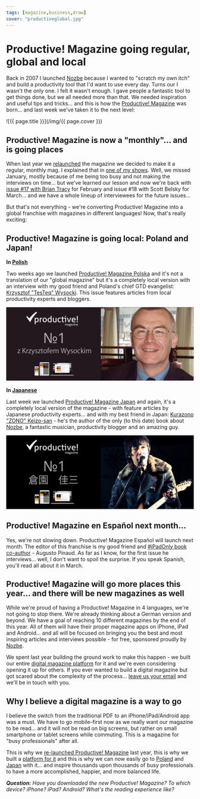 ```yaml
---
tags: [magazine,business,draw]
cover: "productiveglobal.jpg"
---
```


# Productive! Magazine going regular, global and local

Back in 2007 I launched [Nozbe][n] because I wanted to "scratch my own itch" and build a productivity tool that I'd want to use every day. Turns our I wasn't the only one. I felt it wasn't enough. I gave people a fantastic tool to get things done, but we all needed more than that. We needed inspiration and useful tips and tricks... and this is how the [Productive! Magazine](/magazine) was born... and last week we've taken it to the next level:

<!--More-->

![{{ page.title }}](/img/{{ page.cover }})

## Productive! Magazine is now a "monthly"... and is going places

When last year we [relaunched][re] the magazine we decided to make it a regular, monthly mag. I explained that in [one of my shows][pp]. Well, we missed January, mostly because of me being too busy and not making the interviews on time... but we've learned our lesson and now we're back with [issue #17 with Brian Tracy](/pm17) for February and issue #18 with Scott Belsky for March... and we have a whole lineup of interviewees for the future issues...

But that's not everything - we're converting Productive! Magazine into a global franchise with magazines in different languages! Now, that's really exciting:



## Productive! Magazine is going local: Poland and Japan!

**In [Polish][pl]**

Two weeks ago we launched [Productive! Magazine Polska][pl] and it's not a translation of our "global magazine" but it's a completely local version with an interview with my good friend and Poland's chief GTD evangelist: [Krzysztof "TesTeq" Wysocki][pl1]. This issue features articles from local productivity experts and bloggers.

![Productive! Magazine going regular, global and local 2](/img/productiveglobal-2.jpg)

**In [Japanese][jp]**

Last week we launched [Productive! Magazine Japan][jp] and again, it's a completely local version of the magazine - with feature articles by Japanese productivity experts... and with my best friend in Japan: [Kurazono "ZONO" Keizo-san][jp1] - he's the author of the only (to this date) book about [Nozbe][n], a fantastic musician, productivity blogger and an amazing guy.

![Productive! Magazine going regular, global and local 3](/img/productiveglobal-3.jpg)

## Productive! Magazine en Español next month...

Yes, we're not slowing down. Productive! Magazine Español will launch next month. The editor of this franchise is my good friend and [#iPadOnly book co-author][#iPadOnly] - Augusto Pinaud. As far as I know, for the first issue he interviews... well, I don't want to spoil the surprise. If you speak Spanish, you'll read all about it in March.

## Productive! Magazine will go more places this year... and there will be new magazines as well

While we're proud of having a Productive! Magazine in 4 languages, we're not going to stop there. We're already thinking about a German version and beyond. We have a goal of reaching 10 different magazines by the end of this year. All of them will have their proper magazine apps on iPhone, iPad and Android... and all will be focused on bringing you the best and most inspiring articles and interviews possible - for free, sponsored proudly by [Nozbe][n].

We spent last year building the ground work to make this happen - we built our entire [digital magazine platform][mg] for it and we're even considering opening it up for others. If you ever wanted to build a digital magazine but got scared about the complexity of the process... [leave us your email][mg] and we'll be in touch with you.

## Why I believe a digital magazine is a way to go

I believe the switch from the traditional PDF to an iPhone/iPad/Android app was a must. We have to go mobile-first now as we really want our magazine to be read... and it will not be read on big screens, but rather on small smartphone or tablet screens while commuting. This is a magazine for "busy professionals" after all.

This is why we [re-launched Productive! Magazine][re] last year, this is why we built a [platform for it][mg] and this is why we can now easily go to [Poland][pl] and [Japan][jp] with it... and inspire thousands upon thousands of busy professionals to have a more accomplished, happier, and more balanced life.

***Question:*** *Have you downloaded the new Productive! Magazine? To which device? iPhone? iPad? Android? What's the reading experience like?*


[pl]: http://www.productivemag.pl
[pl1]: http://www.productivemag.pl/1
[jp]: http://www.productivemag.jp
[jp1]: http://www.productivemag.jp/1
[mg]: http://www.mgzines.com/
[re]: /magazine-relaunch/
[pp]: /productivemag-show/
[Dropbox]: http://db.tt/kD7Liux
[Evernote]: /how-i-use-evernote
[Nozbe]: http://www.nozbe.com/
[s]: http://www.nozbe.com/signup
[#iPadOnly]: http://ipadonly.com/
[Productive! Magazine]: http://www.productivemag.com/
[Productive! Show]: /show
[Twitter]: http://twitter.com/MSliwinski



[n]: https://michael.gratis/nozbe